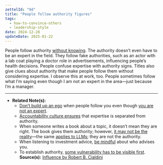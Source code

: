 ```yaml
---
zettelId: "9d"
title: "People follow authority figures"
tags:
  - how-to-convince-others
  - leadership-style
date: 2024-12-28
updateDate: 2025-01-22
---
```



People follow authority [without knowing](/notes/20d/). The authority doesn’t even have to be an expert in the field. They follow fake authorities, such as an actor with a lab coat playing a doctor role in advertisements, influencing people’s health decisions. People confuse expertise with authority signs. Titles also give clues about authority that make people follow them without considering expertise. I observe this at work, too. People sometimes follow what I’m saying even though I am not an expert in the area—just because I’m a manager.

---

- **Related Note(s):**
  - [Don’t build up an ego](/notes/7/) when people follow you even though [you are not an expert](/notes/9/).
  - [Accountability culture ensures](/notes/31/) that expertise is separated from authority.
  - When someone writes a book about a topic, it doesn’t mean they are right. The book gives them authority; however, [it may not be the reality](/notes/69/)—the same [applies to LLMs](/notes/69a/); they are not the authority.
  - When listening to investment advice, [be mindful](/notes/80/) about who advises you.
  - To establish authority, [some vulnerability has to be visible first](/notes/33b/).
**Source(s):** [Influence by Robert B. Cialdini](/books/influence-book-review-summary-and-notes/)
